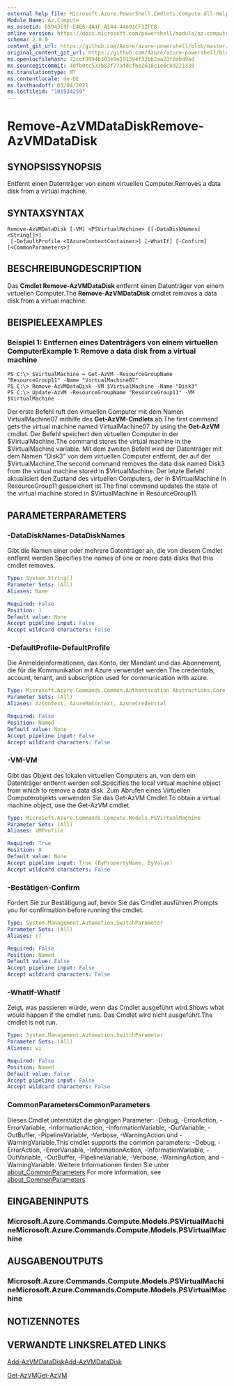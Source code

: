 ```yaml
---
external help file: Microsoft.Azure.PowerShell.Cmdlets.Compute.dll-Help.xml
Module Name: Az.Compute
ms.assetid: D5943E9F-E4E6-4A1F-A144-44691CF32FC8
online version: https://docs.microsoft.com/powershell/module/az.compute/remove-azvmdatadisk
schema: 2.0.0
content_git_url: https://github.com/Azure/azure-powershell/blob/master/src/Compute/Compute/help/Remove-AzVMDataDisk.md
original_content_git_url: https://github.com/Azure/azure-powershell/blob/master/src/Compute/Compute/help/Remove-AzVMDataDisk.md
ms.openlocfilehash: 72ccf9994b303e9e191594f32bb2aa23f0abd9ad
ms.sourcegitcommit: 4dfb0cc533b83f77afdcfbe2618c1e6c8d221330
ms.translationtype: MT
ms.contentlocale: de-DE
ms.lasthandoff: 03/04/2021
ms.locfileid: "101934259"
---
```

# <span data-ttu-id="29eb4-101">Remove-AzVMDataDisk</span><span class="sxs-lookup"><span data-stu-id="29eb4-101">Remove-AzVMDataDisk</span></span>

## <span data-ttu-id="29eb4-102">SYNOPSIS</span><span class="sxs-lookup"><span data-stu-id="29eb4-102">SYNOPSIS</span></span>
<span data-ttu-id="29eb4-103">Entfernt einen Datenträger von einem virtuellen Computer.</span><span class="sxs-lookup"><span data-stu-id="29eb4-103">Removes a data disk from a virtual machine.</span></span>

## <span data-ttu-id="29eb4-104">SYNTAX</span><span class="sxs-lookup"><span data-stu-id="29eb4-104">SYNTAX</span></span>

```
Remove-AzVMDataDisk [-VM] <PSVirtualMachine> [[-DataDiskNames] <String[]>]
 [-DefaultProfile <IAzureContextContainer>] [-WhatIf] [-Confirm] [<CommonParameters>]
```

## <span data-ttu-id="29eb4-105">BESCHREIBUNG</span><span class="sxs-lookup"><span data-stu-id="29eb4-105">DESCRIPTION</span></span>
<span data-ttu-id="29eb4-106">Das **Cmdlet Remove-AzVMDataDisk** entfernt einen Datenträger von einem virtuellen Computer.</span><span class="sxs-lookup"><span data-stu-id="29eb4-106">The **Remove-AzVMDataDisk** cmdlet removes a data disk from a virtual machine.</span></span>

## <span data-ttu-id="29eb4-107">BEISPIELE</span><span class="sxs-lookup"><span data-stu-id="29eb4-107">EXAMPLES</span></span>

### <span data-ttu-id="29eb4-108">Beispiel 1: Entfernen eines Datenträgers von einem virtuellen Computer</span><span class="sxs-lookup"><span data-stu-id="29eb4-108">Example 1: Remove a data disk from a virtual machine</span></span>
```
PS C:\> $VirtualMachine = Get-AzVM -ResourceGroupName "ResourceGroup11" -Name "VirtualMachine07" 
PS C:\> Remove-AzVMDataDisk -VM $VirtualMachine -Name "Disk3"
PS C:\> Update-AzVM -ResourceGroupName "ResourceGroup11" -VM $VirtualMachine
```

<span data-ttu-id="29eb4-109">Der erste Befehl ruft den virtuellen Computer mit dem Namen VirtualMachine07 mithilfe des **Get-AzVM-Cmdlets** ab.</span><span class="sxs-lookup"><span data-stu-id="29eb4-109">The first command gets the virtual machine named VirtualMachine07 by using the **Get-AzVM** cmdlet.</span></span>
<span data-ttu-id="29eb4-110">Der Befehl speichert den virtuellen Computer in der $VirtualMachine.</span><span class="sxs-lookup"><span data-stu-id="29eb4-110">The command stores the virtual machine in the $VirtualMachine variable.</span></span>
<span data-ttu-id="29eb4-111">Mit dem zweiten Befehl wird der Datenträger mit dem Namen "Disk3" von dem virtuellen Computer entfernt, der auf der $VirtualMachine.</span><span class="sxs-lookup"><span data-stu-id="29eb4-111">The second command removes the data disk named Disk3 from the virtual machine stored in $VirtualMachine.</span></span>
<span data-ttu-id="29eb4-112">Der letzte Befehl aktualisiert den Zustand des virtuellen Computers, der in $VirtualMachine In ResourceGroup11 gespeichert ist.</span><span class="sxs-lookup"><span data-stu-id="29eb4-112">The final command updates the state of the virtual machine stored in $VirtualMachine in ResourceGroup11.</span></span>

## <span data-ttu-id="29eb4-113">PARAMETER</span><span class="sxs-lookup"><span data-stu-id="29eb4-113">PARAMETERS</span></span>

### <span data-ttu-id="29eb4-114">-DataDiskNames</span><span class="sxs-lookup"><span data-stu-id="29eb4-114">-DataDiskNames</span></span>
<span data-ttu-id="29eb4-115">Gibt die Namen einer oder mehrere Datenträger an, die von diesem Cmdlet entfernt werden.</span><span class="sxs-lookup"><span data-stu-id="29eb4-115">Specifies the names of one or more data disks that this cmdlet removes.</span></span>

```yaml
Type: System.String[]
Parameter Sets: (All)
Aliases: Name

Required: False
Position: 1
Default value: None
Accept pipeline input: False
Accept wildcard characters: False
```

### <span data-ttu-id="29eb4-116">-DefaultProfile</span><span class="sxs-lookup"><span data-stu-id="29eb4-116">-DefaultProfile</span></span>
<span data-ttu-id="29eb4-117">Die Anmeldeinformationen, das Konto, der Mandant und das Abonnement, die für die Kommunikation mit Azure verwendet werden.</span><span class="sxs-lookup"><span data-stu-id="29eb4-117">The credentials, account, tenant, and subscription used for communication with azure.</span></span>

```yaml
Type: Microsoft.Azure.Commands.Common.Authentication.Abstractions.Core.IAzureContextContainer
Parameter Sets: (All)
Aliases: AzContext, AzureRmContext, AzureCredential

Required: False
Position: Named
Default value: None
Accept pipeline input: False
Accept wildcard characters: False
```

### <span data-ttu-id="29eb4-118">-VM</span><span class="sxs-lookup"><span data-stu-id="29eb4-118">-VM</span></span>
<span data-ttu-id="29eb4-119">Gibt das Objekt des lokalen virtuellen Computers an, von dem ein Datenträger entfernt werden soll.</span><span class="sxs-lookup"><span data-stu-id="29eb4-119">Specifies the local virtual machine object from which to remove a data disk.</span></span>
<span data-ttu-id="29eb4-120">Zum Abrufen eines Virtuellen Computerobjekts verwenden Sie das Get-AzVM Cmdlet.</span><span class="sxs-lookup"><span data-stu-id="29eb4-120">To obtain a virtual machine object, use the Get-AzVM cmdlet.</span></span>

```yaml
Type: Microsoft.Azure.Commands.Compute.Models.PSVirtualMachine
Parameter Sets: (All)
Aliases: VMProfile

Required: True
Position: 0
Default value: None
Accept pipeline input: True (ByPropertyName, ByValue)
Accept wildcard characters: False
```

### <span data-ttu-id="29eb4-121">-Bestätigen</span><span class="sxs-lookup"><span data-stu-id="29eb4-121">-Confirm</span></span>
<span data-ttu-id="29eb4-122">Fordert Sie zur Bestätigung auf, bevor Sie das Cmdlet ausführen.</span><span class="sxs-lookup"><span data-stu-id="29eb4-122">Prompts you for confirmation before running the cmdlet.</span></span>

```yaml
Type: System.Management.Automation.SwitchParameter
Parameter Sets: (All)
Aliases: cf

Required: False
Position: Named
Default value: False
Accept pipeline input: False
Accept wildcard characters: False
```

### <span data-ttu-id="29eb4-123">-WhatIf</span><span class="sxs-lookup"><span data-stu-id="29eb4-123">-WhatIf</span></span>
<span data-ttu-id="29eb4-124">Zeigt, was passieren würde, wenn das Cmdlet ausgeführt wird.</span><span class="sxs-lookup"><span data-stu-id="29eb4-124">Shows what would happen if the cmdlet runs.</span></span> <span data-ttu-id="29eb4-125">Das Cmdlet wird nicht ausgeführt.</span><span class="sxs-lookup"><span data-stu-id="29eb4-125">The cmdlet is not run.</span></span>

```yaml
Type: System.Management.Automation.SwitchParameter
Parameter Sets: (All)
Aliases: wi

Required: False
Position: Named
Default value: False
Accept pipeline input: False
Accept wildcard characters: False
```

### <span data-ttu-id="29eb4-126">CommonParameters</span><span class="sxs-lookup"><span data-stu-id="29eb4-126">CommonParameters</span></span>
<span data-ttu-id="29eb4-127">Dieses Cmdlet unterstützt die gängigen Parameter: -Debug, -ErrorAction, -ErrorVariable, -InformationAction, -InformationVariable, -OutVariable, -OutBuffer, -PipelineVariable, -Verbose, -WarningAction und -WarningVariable.</span><span class="sxs-lookup"><span data-stu-id="29eb4-127">This cmdlet supports the common parameters: -Debug, -ErrorAction, -ErrorVariable, -InformationAction, -InformationVariable, -OutVariable, -OutBuffer, -PipelineVariable, -Verbose, -WarningAction, and -WarningVariable.</span></span> <span data-ttu-id="29eb4-128">Weitere Informationen finden Sie unter [about_CommonParameters](http://go.microsoft.com/fwlink/?LinkID=113216).</span><span class="sxs-lookup"><span data-stu-id="29eb4-128">For more information, see [about_CommonParameters](http://go.microsoft.com/fwlink/?LinkID=113216).</span></span>

## <span data-ttu-id="29eb4-129">EINGABEN</span><span class="sxs-lookup"><span data-stu-id="29eb4-129">INPUTS</span></span>

### <span data-ttu-id="29eb4-130">Microsoft.Azure.Commands.Compute.Models.PSVirtualMachine</span><span class="sxs-lookup"><span data-stu-id="29eb4-130">Microsoft.Azure.Commands.Compute.Models.PSVirtualMachine</span></span>

## <span data-ttu-id="29eb4-131">AUSGABEN</span><span class="sxs-lookup"><span data-stu-id="29eb4-131">OUTPUTS</span></span>

### <span data-ttu-id="29eb4-132">Microsoft.Azure.Commands.Compute.Models.PSVirtualMachine</span><span class="sxs-lookup"><span data-stu-id="29eb4-132">Microsoft.Azure.Commands.Compute.Models.PSVirtualMachine</span></span>

## <span data-ttu-id="29eb4-133">NOTIZEN</span><span class="sxs-lookup"><span data-stu-id="29eb4-133">NOTES</span></span>

## <span data-ttu-id="29eb4-134">VERWANDTE LINKS</span><span class="sxs-lookup"><span data-stu-id="29eb4-134">RELATED LINKS</span></span>

[<span data-ttu-id="29eb4-135">Add-AzVMDataDisk</span><span class="sxs-lookup"><span data-stu-id="29eb4-135">Add-AzVMDataDisk</span></span>](./Add-AzVMDataDisk.md)

[<span data-ttu-id="29eb4-136">Get-AzVM</span><span class="sxs-lookup"><span data-stu-id="29eb4-136">Get-AzVM</span></span>](./Get-AzVM.md)


